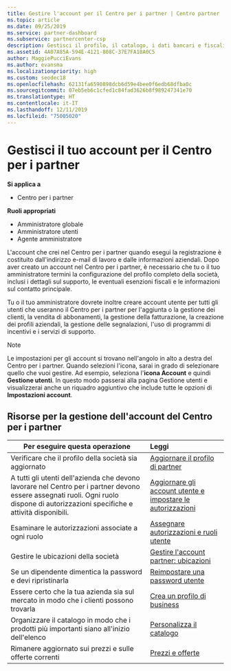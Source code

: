 ```yaml
---
title: Gestire l'account per il Centro per i partner | Centro partner
ms.topic: article
ms.date: 09/25/2019
ms.service: partner-dashboard
ms.subservice: partnercenter-csp
description: Gestisci il profilo, il catalogo, i dati bancari e fiscali, i ruoli e le autorizzazioni della tua azienda e altro ancora nel Centro per i partner.
ms.assetid: 4A07A85A-594E-4121-808C-37E7FA18A0C5
author: MaggiePucciEvans
ms.author: evansma
ms.localizationpriority: high
ms.custom: seodec18
ms.openlocfilehash: 62131fa6590898dcb6d59e4bee0f6edb68dfba0c
ms.sourcegitcommit: 07eb5eb6c1cfed1c84fad3626b8f989247341e70
ms.translationtype: HT
ms.contentlocale: it-IT
ms.lasthandoff: 12/11/2019
ms.locfileid: "75005020"
---
```

# <a name="manage-your-partner-center-account"></a>Gestisci il tuo account per il Centro per i partner

**Si applica a**

-  Centro per i partner

**Ruoli appropriati**
-   Amministratore globale
-   Amministratore utenti
-   Agente amministratore

L'account che crei nel Centro per i partner quando esegui la registrazione è costituito dall'indirizzo e-mail di lavoro e dalle informazioni aziendali. Dopo aver creato un account nel Centro per i partner, è necessario che tu o il tuo amministratore termini la configurazione del profilo completo della società, inclusi i dettagli sul supporto, le eventuali esenzioni fiscali e le informazioni sul contatto principale. 

Tu o il tuo amministratore dovrete inoltre creare account utente per tutti gli utenti che useranno il Centro per i partner per l'aggiunta o la gestione dei clienti, la vendita di abbonamenti, la gestione della fatturazione, la creazione dei profili aziendali, la gestione delle segnalazioni, l'uso di programmi di incentivi e i servizi di supporto.

>[!NOTE]
>Le impostazioni per gli account si trovano nell'angolo in alto a destra del Centro per i partner. Quando selezioni l'icona, sarai in grado di selezionare quello che vuoi gestire. Ad esempio, seleziona l'**icona Account** e quindi **Gestione utenti**. In questo modo passerai alla pagina Gestione utenti e visualizzerai anche un riquadro aggiuntivo che include tutte le opzioni di **Impostazioni account**.


## <a name="resources-to-help-you-manage-your-partner-center-account"></a>Risorse per la gestione dell'account del Centro per i partner

|**Per eseguire questa operazione**   |**Leggi**   |
|-----------------------|:-----------------------|
|Verificare che il profilo della società sia aggiornato   |[Aggiornare il profilo di partner](update-your-partner-profile.md)|
|A tutti gli utenti dell'azienda che devono lavorare nel Centro per i partner devono essere assegnati ruoli. Ogni ruolo dispone di autorizzazioni specifiche e attività disponibili.|[Aggiornare gli account utente e impostare le autorizzazioni](create-user-accounts-and-set-permissions.md)|
|Esaminare le autorizzazioni associate a ogni ruolo|[Assegnare autorizzazioni e ruoli utente](permissions-overview.md)
|Gestire le ubicazioni della società|[Gestire l'account partner: ubicazioni](manage-locations.md)
|Se un dipendente dimentica la password e devi ripristinarla  |[Reimpostare una password utente](reset-a-user-password.md)|
|Essere certo che la tua azienda sia sul mercato in modo che i clienti possono trovarla   |[Crea un profilo di business](create-a-marketing-profile.md)|
|Organizzare il catalogo in modo che i prodotti più importanti siano all'inizio dell'elenco   |[Personalizza il catalogo](customize-the-catalog.md)|
|Rimanere aggiornato sui prezzi e sulle offerte correnti   |[Prezzi e offerte](pricing-and-offers.md)|













 

 



